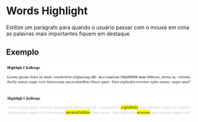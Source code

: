# Words Highlight

Estilize um parágrafo para quando o usuário passar com o mouse em cima as palavras mais importantes fiquem em destaque.

## Exemplo

![Parágrafo sem hover](words-highlight.png)

![Parágrafo sem hover](words-highlight-hover.png)
